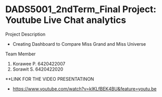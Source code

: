 # DADS5001_2ndTerm_Final Project: Youtube Live Chat analytics 

Project Description
- Creating Dashboard to Compare Miss Grand and Miss Universe 

Team Member
1. Korawee P. 6420422007
2. Sorawit S. 6420422020

**LINK FOR THE VIDEO PRESENTATINON
* https://www.youtube.com/watch?v=kIKLfBEK4BU&feature=youtu.be

